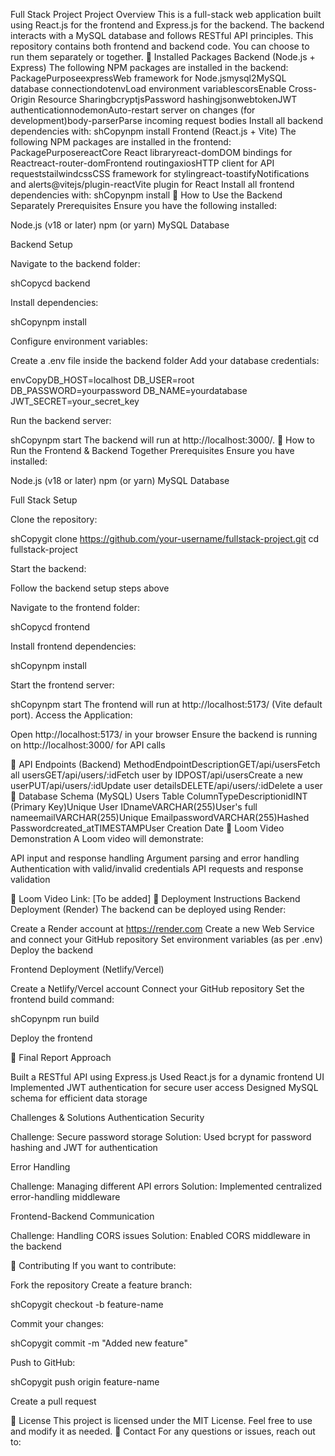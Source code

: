 Full Stack Project
Project Overview
This is a full-stack web application built using React.js for the frontend and Express.js for the backend. The backend interacts with a MySQL database and follows RESTful API principles.
This repository contains both frontend and backend code. You can choose to run them separately or together.
📌 Installed Packages
Backend (Node.js + Express)
The following NPM packages are installed in the backend:
PackagePurposeexpressWeb framework for Node.jsmysql2MySQL database connectiondotenvLoad environment variablescorsEnable Cross-Origin Resource SharingbcryptjsPassword hashingjsonwebtokenJWT authenticationnodemonAuto-restart server on changes (for development)body-parserParse incoming request bodies
Install all backend dependencies with:
shCopynpm install
Frontend (React.js + Vite)
The following NPM packages are installed in the frontend:
PackagePurposereactCore React libraryreact-domDOM bindings for Reactreact-router-domFrontend routingaxiosHTTP client for API requeststailwindcssCSS framework for stylingreact-toastifyNotifications and alerts@vitejs/plugin-reactVite plugin for React
Install all frontend dependencies with:
shCopynpm install
📌 How to Use the Backend Separately
Prerequisites
Ensure you have the following installed:

Node.js (v18 or later)
npm (or yarn)
MySQL Database

Backend Setup

Navigate to the backend folder:

shCopycd backend

Install dependencies:

shCopynpm install

Configure environment variables:

Create a .env file inside the backend folder
Add your database credentials:



envCopyDB_HOST=localhost
DB_USER=root
DB_PASSWORD=yourpassword
DB_NAME=yourdatabase
JWT_SECRET=your_secret_key

Run the backend server:

shCopynpm start
The backend will run at http://localhost:3000/.
📌 How to Run the Frontend & Backend Together
Prerequisites
Ensure you have installed:

Node.js (v18 or later)
npm (or yarn)
MySQL Database

Full Stack Setup

Clone the repository:

shCopygit clone https://github.com/your-username/fullstack-project.git
cd fullstack-project

Start the backend:

Follow the backend setup steps above


Navigate to the frontend folder:

shCopycd frontend

Install frontend dependencies:

shCopynpm install

Start the frontend server:

shCopynpm start
The frontend will run at http://localhost:5173/ (Vite default port).
Access the Application:

Open http://localhost:5173/ in your browser
Ensure the backend is running on http://localhost:3000/ for API calls

📌 API Endpoints (Backend)
MethodEndpointDescriptionGET/api/usersFetch all usersGET/api/users/:idFetch user by IDPOST/api/usersCreate a new userPUT/api/users/:idUpdate user detailsDELETE/api/users/:idDelete a user
📌 Database Schema (MySQL)
Users Table
ColumnTypeDescriptionidINT (Primary Key)Unique User IDnameVARCHAR(255)User's full nameemailVARCHAR(255)Unique EmailpasswordVARCHAR(255)Hashed Passwordcreated_atTIMESTAMPUser Creation Date
📌 Loom Video Demonstration
A Loom video will demonstrate:

API input and response handling
Argument parsing and error handling
Authentication with valid/invalid credentials
API requests and response validation

🔗 Loom Video Link: [To be added]
📌 Deployment Instructions
Backend Deployment (Render)
The backend can be deployed using Render:

Create a Render account at https://render.com
Create a new Web Service and connect your GitHub repository
Set environment variables (as per .env)
Deploy the backend

Frontend Deployment (Netlify/Vercel)

Create a Netlify/Vercel account
Connect your GitHub repository
Set the frontend build command:

shCopynpm run build

Deploy the frontend

📌 Final Report
Approach

Built a RESTful API using Express.js
Used React.js for a dynamic frontend UI
Implemented JWT authentication for secure user access
Designed MySQL schema for efficient data storage

Challenges & Solutions
Authentication Security

Challenge: Secure password storage
Solution: Used bcrypt for password hashing and JWT for authentication

Error Handling

Challenge: Managing different API errors
Solution: Implemented centralized error-handling middleware

Frontend-Backend Communication

Challenge: Handling CORS issues
Solution: Enabled CORS middleware in the backend

📌 Contributing
If you want to contribute:

Fork the repository
Create a feature branch:

shCopygit checkout -b feature-name

Commit your changes:

shCopygit commit -m "Added new feature"

Push to GitHub:

shCopygit push origin feature-name

Create a pull request

📌 License
This project is licensed under the MIT License.
Feel free to use and modify it as needed.
📌 Contact
For any questions or issues, reach out to:
